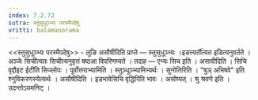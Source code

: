 ```yaml
---
index: 7.2.72
sutra: स्तुसुधूञ्भ्यः परस्मैपदेषु
vritti: balamanorama
---
```


<<स्तुसुधूञ्भ्यः परस्मैपदेषु>> - लुङि असौषीदिति प्राप्ते — स्तुसुधूञ्भ्यः ।इडत्त्यर्ती॑त्यत इडित्यनुवर्तते ।अञ्जेः सिची॑त्यतः सिचीत्यनुवृत्तं षष्ठआ विपरिणम्यते । तदाह —  एभ्यः सिच इति । असावीदिति । सिचि वृद्दौइट ईटी॑ति सिज्लोपः । पूर्वोत्तराभ्यामिति । स्तुञ्धूञ्भ्यामिभ्यर्थः । सुनोतिरिति । "षुञ् अभिषवे" इति श्नुविकरणस्येत्यर्थः । असौषीदिति । इडभावेसिचि वृद्धि॑रिति भावः । असोष्यत् । श्रु श्रवणे इति । उदन्तोऽयमनिट् । 